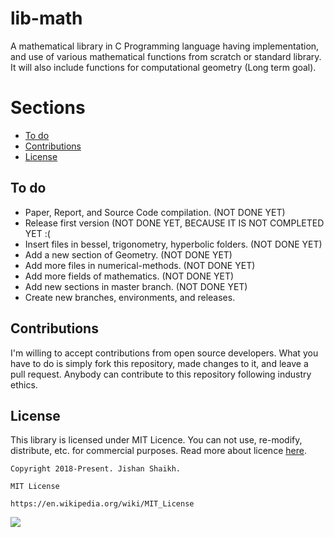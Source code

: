 # lib-math
A mathematical library in C Programming language having implementation, and use of various mathematical functions from scratch or standard library. It will also include functions for computational geometry (Long term goal).

# Sections
- [To do](https://github.com/Jishanshaikh4/lib-math/blob/master/README.md#to-do)
- [Contributions](https://github.com/Jishanshaikh4/lib-math/blob/master/README.md#contributions)
- [License](https://github.com/Jishanshaikh4/lib-math/blob/master/README.md#license)

## To do
- Paper, Report, and Source Code compilation. (NOT DONE YET)
- Release first version (NOT DONE YET, BECAUSE IT IS NOT COMPLETED YET :(
- Insert files in bessel, trigonometry, hyperbolic folders. (NOT DONE YET)
- Add a new section of Geometry. (NOT DONE YET)
- Add more files in numerical-methods. (NOT DONE YET)
- Add more fields of mathematics. (NOT DONE YET)
- Add new sections in master branch. (NOT DONE YET)
- Create new branches, environments, and releases.

## Contributions
I'm willing to accept contributions from open source developers. What you have to do is simply fork this repository, made changes to it, and leave a pull request. Anybody can contribute to this repository following industry ethics.

## License
This library is licensed under MIT Licence. You can not use, re-modify, distribute, etc. for commercial purposes. Read more about licence [here](https://en.wikipedia.org/wiki/MIT_License).

    Copyright 2018-Present. Jishan Shaikh.

    MIT License

    https://en.wikipedia.org/wiki/MIT_License

![](https://upload.wikimedia.org/wikipedia/commons/f/f8/License_icon-mit-88x31-2.svg)
